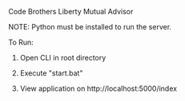 Code Brothers Liberty Mutual Advisor

NOTE: Python must be installed to run the server.

To Run:

1. Open CLI in root directory

2. Execute "start.bat"

3. View application on http://localhost:5000/index

